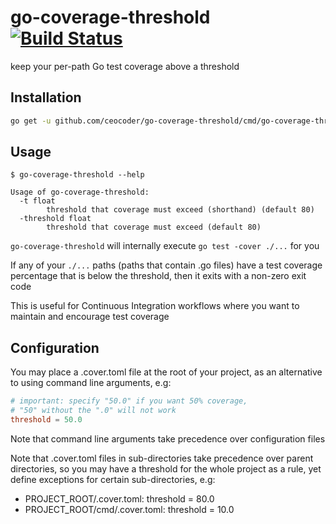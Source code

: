 # go-coverage-threshold [![Build Status](https://travis-ci.org/jokeyrhyme/go-coverage-threshold.svg?branch=master)](https://travis-ci.org/jokeyrhyme/go-coverage-threshold)

keep your per-path Go test coverage above a threshold

## Installation

```sh
go get -u github.com/ceocoder/go-coverage-threshold/cmd/go-coverage-threshold
```

## Usage

```
$ go-coverage-threshold --help

Usage of go-coverage-threshold:
  -t float
        threshold that coverage must exceed (shorthand) (default 80)
  -threshold float
        threshold that coverage must exceed (default 80)
```

`go-coverage-threshold` will internally execute `go test -cover ./...` for you

If any of your `./...` paths (paths that contain .go files) have a test coverage percentage that is below the threshold,
then it exits with a non-zero exit code

This is useful for Continuous Integration workflows where you want to maintain and encourage test coverage

## Configuration

You may place a .cover.toml file at the root of your project,
as an alternative to using command line arguments, e.g:

```toml
# important: specify "50.0" if you want 50% coverage,
# "50" without the ".0" will not work
threshold = 50.0
```

Note that command line arguments take precedence over configuration files

Note that .cover.toml files in sub-directories take precedence over parent directories,
so you may have a threshold for the whole project as a rule,
yet define exceptions for certain sub-directories, e.g:

* PROJECT_ROOT/.cover.toml: threshold = 80.0
* PROJECT_ROOT/cmd/.cover.toml: threshold = 10.0
